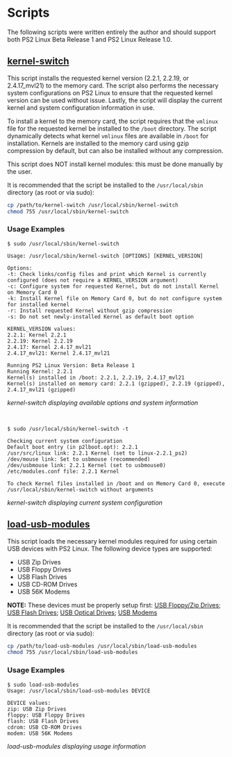 # Scripts

The following scripts were written entirely the author and should support both PS2 Linux Beta Release 1 and PS2 Linux Release 1.0.

## [kernel-switch](kernel-switch)

This script installs the requested kernel version (2.2.1, 2.2.19, or 2.4.17_mvl21) to the memory card. The script also performs the necessary system configurations on PS2 Linux to ensure that the requested kernel version can be used without issue. Lastly, the script will display the current kernel and system configuration information in use.

To install a kernel to the memory card, the script requires that the ```vmlinux``` file for the requested kernel be installed to the ```/boot``` directory. The script dynamically detects what kernel ```vmlinux``` files are available in ```/boot``` for installation. Kernels are installed to the memory card using gzip compression by default, but can also be installed without any compression.

This script does NOT install kernel modules: this must be done manually by the user.

It is recommended that the script be installed to the ```/usr/local/sbin``` directory (as root or via sudo):
```bash
cp /path/to/kernel-switch /usr/local/sbin/kernel-switch
chmod 755 /usr/local/sbin/kernel-switch
```

### Usage Examples

```
$ sudo /usr/local/sbin/kernel-switch

Usage: /usr/local/sbin/kernel-switch [OPTIONS] [KERNEL_VERSION]

Options:
-t: Check links/config files and print which Kernel is currently configured (does not require a KERNEL_VERSION argument)
-c: Configure system for requested Kernel, but do not install Kernel on Memory Card 0
-k: Install Kernel file on Memory Card 0, but do not configure system for installed kernel
-r: Install requested Kernel without gzip compression
-s: Do not set newly-installed Kernel as default boot option

KERNEL_VERSION values:
2.2.1: Kernel 2.2.1
2.2.19: Kernel 2.2.19
2.4.17: Kernel 2.4.17_mvl21
2.4.17_mvl21: Kernel 2.4.17_mvl21

Running PS2 Linux Version: Beta Release 1
Running Kernel: 2.2.1
Kernel(s) installed in /boot: 2.2.1, 2.2.19, 2.4.17_mvl21
Kernel(s) installed on memory card: 2.2.1 (gzipped), 2.2.19 (gzipped), 2.4.17_mvl21 (gzipped)
```  
*kernel-switch displaying available options and system information*

&nbsp;  
```
$ sudo /usr/local/sbin/kernel-switch -t

Checking current system configuration
Default boot entry (in p2lboot.opt): 2.2.1
/usr/src/linux link: 2.2.1 Kernel (set to linux-2.2.1_ps2)
/dev/mouse link: Set to usbmouse (recommended)
/dev/usbmouse link: 2.2.1 Kernel (set to usbmouse0)
/etc/modules.conf file: 2.2.1 Kernel

To check Kernel files installed in /boot and on Memory Card 0, execute /usr/local/sbin/kernel-switch without arguments
```  
*kernel-switch displaying current system configuration*

## [load-usb-modules](load-usb-modules)

This script loads the necessary kernel modules required for using certain USB devices with PS2 Linux. The following device types are supported:
* USB Zip Drives
* USB Floppy Drives
* USB Flash Drives
* USB CD-ROM Drives
* USB 56K Modems

**NOTE:** These devices must be properly setup first: [USB Floppy/Zip Drives](../USB&#32;Devices/Floppy-Zip&#32;Drives); [USB Flash Drives](../USB&#32;Devices/Flash&#32;Drives); [USB Optical Drives](../USB&#32;Devices/Optical&#32;Drives); [USB Modems](../USB&#32;Devices/Modems)

It is recommended that the script be installed to the ```/usr/local/sbin``` directory (as root or via sudo):
```bash
cp /path/to/load-usb-modules /usr/local/sbin/load-usb-modules
chmod 755 /usr/local/sbin/load-usb-modules
```

### Usage Examples

```
$ sudo load-usb-modules
Usage: /usr/local/sbin/load-usb-modules DEVICE

DEVICE values:
zip: USB Zip Drives
floppy: USB Floppy Drives
flash: USB Flash Drives
cdrom: USB CD-ROM Drives
modem: USB 56K Modems
```
*load-usb-modules displaying usage information*


